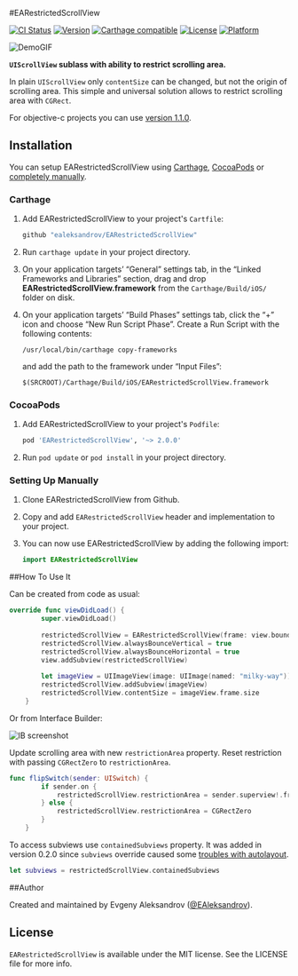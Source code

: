 #EARestrictedScrollView

[![CI Status](http://img.shields.io/travis/ealeksandrov/EARestrictedScrollView.svg?style=flat)](https://travis-ci.org/ealeksandrov/EARestrictedScrollView)
[![Version](https://img.shields.io/cocoapods/v/EARestrictedScrollView.svg?style=flat)](http://cocoadocs.org/docsets/EARestrictedScrollView)
[![Carthage compatible](https://img.shields.io/badge/Carthage-compatible-4BC51D.svg?style=flat)](https://github.com/Carthage/Carthage)
[![License](https://img.shields.io/cocoapods/l/EARestrictedScrollView.svg?style=flat)](http://cocoadocs.org/docsets/EARestrictedScrollView)
[![Platform](https://img.shields.io/cocoapods/p/EARestrictedScrollView.svg?style=flat)](http://cocoadocs.org/docsets/EARestrictedScrollView)

![DemoGIF](https://raw.githubusercontent.com/ealeksandrov/EARestrictedScrollView/master/Demo.gif)

**`UIScrollView` sublass with ability to restrict scrolling area.**

In plain `UIScrollView` only `contentSize` can be changed, but not the origin of scrolling area. This simple and universal solution allows to restrict scrolling area with `CGRect`.

For objective-c projects you can use [version 1.1.0](https://github.com/ealeksandrov/EARestrictedScrollView/tree/1.1.0).

## Installation

You can setup EARestrictedScrollView using [Carthage](https://github.com/Carthage/Carthage), [CocoaPods](http://github.com/CocoaPods/CocoaPods) or [completely manually](#setting-up-manually).

### Carthage

1. Add EARestrictedScrollView to your project's `Cartfile`:

	```ruby
	github "ealeksandrov/EARestrictedScrollView"
	```

2. Run `carthage update` in your project directory.
3. On your application targets’ “General” settings tab, in the “Linked Frameworks and Libraries” section, drag and drop **EARestrictedScrollView.framework** from the `Carthage/Build/iOS/` folder on disk.
4. On your application targets’ “Build Phases” settings tab, click the “+” icon and choose “New Run Script Phase”. Create a Run Script with the following contents:

	```shell
	/usr/local/bin/carthage copy-frameworks
	```
	
	and add the path to the framework under “Input Files”:
	
	```shell
	$(SRCROOT)/Carthage/Build/iOS/EARestrictedScrollView.framework
	```

### CocoaPods

1. Add EARestrictedScrollView to your project's `Podfile`:

	```ruby
	pod 'EARestrictedScrollView', '~> 2.0.0'
	```

2. Run `pod update` or `pod install` in your project directory.

### Setting Up Manually

1. Clone EARestrictedScrollView from Github.
2. Copy and add `EARestrictedScrollView` header and implementation to your project.
3. You can now use EARestrictedScrollView by adding the following import:

	```swift
	import EARestrictedScrollView
	```

##How To Use It

Can be created from code as usual:

```swift
override func viewDidLoad() {
        super.viewDidLoad()
        
        restrictedScrollView = EARestrictedScrollView(frame: view.bounds)
        restrictedScrollView.alwaysBounceVertical = true
        restrictedScrollView.alwaysBounceHorizontal = true
        view.addSubview(restrictedScrollView)
        
        let imageView = UIImageView(image: UIImage(named: "milky-way"))
        restrictedScrollView.addSubview(imageView)
        restrictedScrollView.contentSize = imageView.frame.size
    }
```

Or from Interface Builder:

![IB screenshot](https://raw.githubusercontent.com/ealeksandrov/EARestrictedScrollView/master/ScreenshotIB.png)

Update scrolling area with new `restrictionArea` property. Reset restriction with passing `CGRectZero` to `restrictionArea`.

```swift
func flipSwitch(sender: UISwitch) {
        if sender.on {
            restrictedScrollView.restrictionArea = sender.superview!.frame
        } else {
            restrictedScrollView.restrictionArea = CGRectZero
        }
    }
```

To access subviews use `containedSubviews` property. It was added in version 0.2.0 since `subviews` override caused some [troubles with autolayout](https://github.com/ealeksandrov/EAIntroView/issues/100).

```swift
let subviews = restrictedScrollView.containedSubviews
```

##Author

Created and maintained by Evgeny Aleksandrov ([@EAleksandrov](https://twitter.com/EAleksandrov)).

## License

`EARestrictedScrollView` is available under the MIT license. See the LICENSE file for more info.
